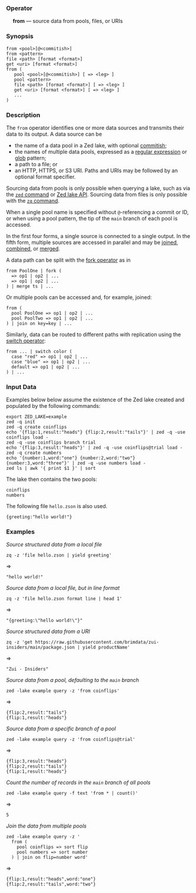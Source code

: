 ### Operator

&emsp; **from** &mdash; source data from pools, files, or URIs

### Synopsis

```
from <pool>[@<commitish>]
from <pattern>
file <path> [format <format>]
get <uri> [format <format>]
from (
   pool <pool>[@<commitish>] [ => <leg> ]
   pool <pattern>
   file <path> [format <format>] [ => <leg> ]
   get <uri> [format <format>] [ => <leg> ]
   ...
)
```
### Description

The `from` operator identifies one or more data sources and transmits
their data to its output.  A data source can be
* the name of a data pool in a Zed lake, with optional [commitish](../../commands/zed.md#142-commitish);
* the names of multiple data pools, expressed as a [regular expression](../overview.md#711-regular-expressions) or [glob](../overview.md#712-globs) pattern;
* a path to a file; or
* an HTTP, HTTPS, or S3 URI.
Paths and URIs may be followed by an optional format specifier.

Sourcing data from pools is only possible when querying a lake, such as
via the [`zed` command](../../commands/zed.md) or
[Zed lake API](../../lake/api.md). Sourcing data from files is only possible
with the [`zq` command](../../commands/zq.md).

When a single pool name is specified without `@`-referencing a commit or ID, or
when using a pool pattern, the tip of the `main` branch of each pool is
accessed.

In the first four forms, a single source is connected to a single output.
In the fifth form, multiple sources are accessed in parallel and may be
[joined](join.md), [combined](combine.md), or [merged](merge.md).

A data path can be split with the [fork operator](fork.md) as in
```
from PoolOne | fork (
  => op1 | op2 | ...
  => op1 | op2 | ...
) | merge ts | ...
```

Or multiple pools can be accessed and, for example, joined:
```
from (
  pool PoolOne => op1 | op2 | ...
  pool PoolTwo => op1 | op2 | ...
) | join on key=key | ...
```

Similarly, data can be routed to different paths with replication
using the [switch operator](switch.md):
```
from ... | switch color (
  case "red" => op1 | op2 | ...
  case "blue" => op1 | op2 | ...
  default => op1 | op2 | ...
) | ...
```

### Input Data

Examples below below assume the existence of the Zed lake created and populated
by the following commands:

```mdtest-command
export ZED_LAKE=example
zed -q init
zed -q create coinflips
echo '{flip:1,result:"heads"} {flip:2,result:"tails"}' | zed -q -use coinflips load -
zed -q -use coinflips branch trial 
echo '{flip:3,result:"heads"}' | zed -q -use coinflips@trial load -
zed -q create numbers
echo '{number:1,word:"one"} {number:2,word:"two"} {number:3,word:"three"}' | zed -q -use numbers load -
zed ls | awk '{ print $1 }' | sort
```

The lake then contains the two pools:

```mdtest-output
coinflips
numbers
```

The following file `hello.zson` is also used.

```mdtest-input hello.zson
{greeting:"hello world!"}
```

### Examples

_Source structured data from a local file_

```mdtest-command
zq -z 'file hello.zson | yield greeting'
```
=>
```mdtest-output
"hello world!"
```

_Source data from a local file, but in line format_
```mdtest-command
zq -z 'file hello.zson format line | head 1'
```
=>
```mdtest-output
"{greeting:\"hello world!\"}"
```

_Source structured data from a URI_
```mdtest-command
zq -z 'get https://raw.githubusercontent.com/brimdata/zui-insiders/main/package.json | yield productName'
```
=>
```mdtest-output
"Zui - Insiders"
```

_Source data from a pool, defaulting to the `main` branch_
```mdtest-command
zed -lake example query -z 'from coinflips'
```
=>
```mdtest-output
{flip:2,result:"tails"}
{flip:1,result:"heads"}
```

_Source data from a specific branch of a pool_
```mdtest-command
zed -lake example query -z 'from coinflips@trial'
```
=>
```mdtest-output
{flip:3,result:"heads"}
{flip:2,result:"tails"}
{flip:1,result:"heads"}
```

_Count the number of records in the `main` branch of all pools_
```mdtest-command
zed -lake example query -f text 'from * | count()'
```
=>
```mdtest-output
5
```
_Join the data from multiple pools_
```mdtest-command
zed -lake example query -z '
  from (
    pool coinflips => sort flip
    pool numbers => sort number
  ) | join on flip=number word'
```
=>
```mdtest-output
{flip:1,result:"heads",word:"one"}
{flip:2,result:"tails",word:"two"}
```
